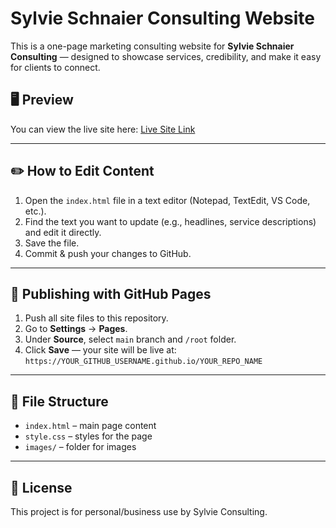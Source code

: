 # Sylvie Schnaier Consulting Website

This is a one-page marketing consulting website for **Sylvie Schnaier Consulting** — designed to showcase services, credibility, and make it easy for clients to connect.

## 🖥 Preview
You can view the live site here: [Live Site Link](https://YOUR_GITHUB_USERNAME.github.io/YOUR_REPO_NAME)

---

## ✏️ How to Edit Content
1. Open the `index.html` file in a text editor (Notepad, TextEdit, VS Code, etc.).
2. Find the text you want to update (e.g., headlines, service descriptions) and edit it directly.
3. Save the file.
4. Commit & push your changes to GitHub.

---

## 🚀 Publishing with GitHub Pages
1. Push all site files to this repository.
2. Go to **Settings** → **Pages**.
3. Under **Source**, select `main` branch and `/root` folder.
4. Click **Save** — your site will be live at:  
   `https://YOUR_GITHUB_USERNAME.github.io/YOUR_REPO_NAME`

---

## 📂 File Structure
- `index.html` – main page content
- `style.css` – styles for the page
- `images/` – folder for images

---

## 📄 License
This project is for personal/business use by Sylvie Consulting.
